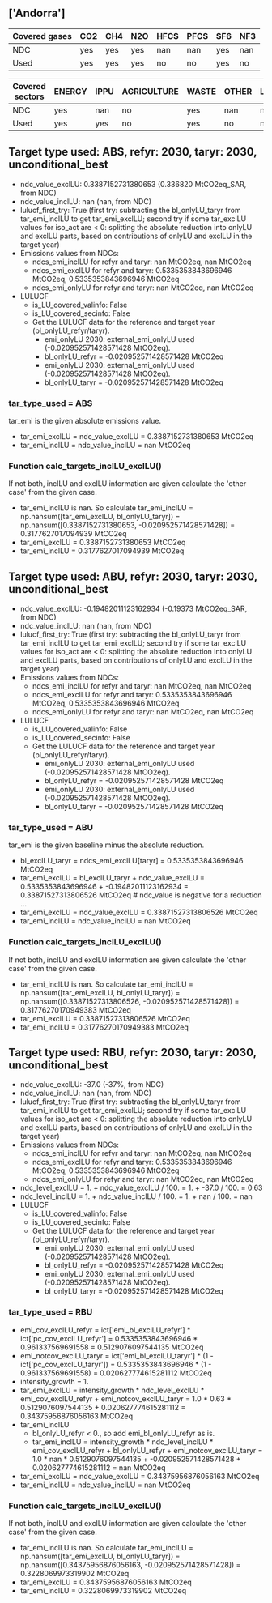 ## ['Andorra']



| Covered gases | CO2 | CH4 | N2O | HFCS | PFCS | SF6 | NF3 |
| ---- | ---- | ---- | ---- | ---- | ---- | ---- | ----  |
| NDC | yes | yes | yes | nan | nan | yes | nan |
| Used | yes | yes | yes | no | no | yes | no |

| Covered sectors | ENERGY | IPPU | AGRICULTURE | WASTE | OTHER | LULUCF |
| ---- | ---- | ---- | ---- | ---- | ---- | ----  |
| NDC | yes | nan | no | yes | nan | no |
| Used | yes | yes | no | yes | no | no |



## Target type used: ABS, refyr: 2030, taryr: 2030, unconditional_best
- ndc_value_exclLU: 0.3387152731380653 (0.336820 MtCO2eq_SAR, from NDC)
- ndc_value_inclLU: nan (nan, from NDC)
- lulucf_first_try: True
(first try: subtracting the bl_onlyLU_taryr from tar_emi_inclLU to get tar_emi_exclLU;
second try if some tar_exclLU values for iso_act are < 0: splitting the absolute reduction into onlyLU and exclLU parts, based on contributions of onlyLU and exclLU in the target year)
- Emissions values from NDCs:
  - ndcs_emi_inclLU for refyr and taryr: nan MtCO2eq, nan MtCO2eq
  - ndcs_emi_exclLU for refyr and taryr: 0.5335353843696946 MtCO2eq, 0.5335353843696946 MtCO2eq
  - ndcs_emi_onlyLU for refyr and taryr: nan MtCO2eq, nan MtCO2eq
- LULUCF
  - is_LU_covered_valinfo: False
  - is_LU_covered_secinfo: False
  - Get the LULUCF data for the reference and target year (bl_onlyLU_refyr/taryr).
    - emi_onlyLU 2030: external_emi_onlyLU used (-0.020952571428571428 MtCO2eq).
    - bl_onlyLU_refyr = -0.020952571428571428 MtCO2eq
    - emi_onlyLU 2030: external_emi_onlyLU used (-0.020952571428571428 MtCO2eq).
    - bl_onlyLU_taryr = -0.020952571428571428 MtCO2eq
### tar_type_used = ABS
tar_emi is the given absolute emissions value.
- tar_emi_exclLU = ndc_value_exclLU = 0.3387152731380653 MtCO2eq
- tar_emi_inclLU = ndc_value_inclLU = nan MtCO2eq
### Function calc_targets_inclLU_exclLU()
If not both, inclLU and exclLU information are given calculate the 'other case' from the given case.
- tar_emi_inclLU is nan. So calculate tar_emi_inclLU = np.nansum([tar_emi_exclLU, bl_onlyLU_taryr]) = np.nansum([0.3387152731380653, -0.020952571428571428]) = 0.3177627017094939 MtCO2eq
- tar_emi_exclLU = 0.3387152731380653 MtCO2eq
- tar_emi_inclLU = 0.3177627017094939 MtCO2eq



## Target type used: ABU, refyr: 2030, taryr: 2030, unconditional_best
- ndc_value_exclLU: -0.19482011123162934 (-0.19373 MtCO2eq_SAR, from NDC)
- ndc_value_inclLU: nan (nan, from NDC)
- lulucf_first_try: True
(first try: subtracting the bl_onlyLU_taryr from tar_emi_inclLU to get tar_emi_exclLU;
second try if some tar_exclLU values for iso_act are < 0: splitting the absolute reduction into onlyLU and exclLU parts, based on contributions of onlyLU and exclLU in the target year)
- Emissions values from NDCs:
  - ndcs_emi_inclLU for refyr and taryr: nan MtCO2eq, nan MtCO2eq
  - ndcs_emi_exclLU for refyr and taryr: 0.5335353843696946 MtCO2eq, 0.5335353843696946 MtCO2eq
  - ndcs_emi_onlyLU for refyr and taryr: nan MtCO2eq, nan MtCO2eq
- LULUCF
  - is_LU_covered_valinfo: False
  - is_LU_covered_secinfo: False
  - Get the LULUCF data for the reference and target year (bl_onlyLU_refyr/taryr).
    - emi_onlyLU 2030: external_emi_onlyLU used (-0.020952571428571428 MtCO2eq).
    - bl_onlyLU_refyr = -0.020952571428571428 MtCO2eq
    - emi_onlyLU 2030: external_emi_onlyLU used (-0.020952571428571428 MtCO2eq).
    - bl_onlyLU_taryr = -0.020952571428571428 MtCO2eq
### tar_type_used = ABU
tar_emi is the given baseline minus the absolute reduction.
- bl_exclLU_taryr = ndcs_emi_exclLU[taryr] = 0.5335353843696946 MtCO2eq
- tar_emi_exclLU = bl_exclLU_taryr + ndc_value_exclLU = 0.5335353843696946 + -0.19482011123162934 = 0.33871527313806526 MtCO2eq # ndc_value is negative for a reduction ...
- tar_emi_exclLU = ndc_value_exclLU = 0.33871527313806526 MtCO2eq
- tar_emi_inclLU = ndc_value_inclLU = nan MtCO2eq
### Function calc_targets_inclLU_exclLU()
If not both, inclLU and exclLU information are given calculate the 'other case' from the given case.
- tar_emi_inclLU is nan. So calculate tar_emi_inclLU = np.nansum([tar_emi_exclLU, bl_onlyLU_taryr]) = np.nansum([0.33871527313806526, -0.020952571428571428]) = 0.31776270170949383 MtCO2eq
- tar_emi_exclLU = 0.33871527313806526 MtCO2eq
- tar_emi_inclLU = 0.31776270170949383 MtCO2eq



## Target type used: RBU, refyr: 2030, taryr: 2030, unconditional_best
- ndc_value_exclLU: -37.0 (-37%, from NDC)
- ndc_value_inclLU: nan (nan, from NDC)
- lulucf_first_try: True
(first try: subtracting the bl_onlyLU_taryr from tar_emi_inclLU to get tar_emi_exclLU;
second try if some tar_exclLU values for iso_act are < 0: splitting the absolute reduction into onlyLU and exclLU parts, based on contributions of onlyLU and exclLU in the target year)
- Emissions values from NDCs:
  - ndcs_emi_inclLU for refyr and taryr: nan MtCO2eq, nan MtCO2eq
  - ndcs_emi_exclLU for refyr and taryr: 0.5335353843696946 MtCO2eq, 0.5335353843696946 MtCO2eq
  - ndcs_emi_onlyLU for refyr and taryr: nan MtCO2eq, nan MtCO2eq
- ndc_level_exclLU = 1. + ndc_value_exclLU / 100. = 1. + -37.0 / 100. = 0.63
- ndc_level_inclLU = 1. + ndc_value_inclLU / 100. = 1. + nan / 100. = nan
- LULUCF
  - is_LU_covered_valinfo: False
  - is_LU_covered_secinfo: False
  - Get the LULUCF data for the reference and target year (bl_onlyLU_refyr/taryr).
    - emi_onlyLU 2030: external_emi_onlyLU used (-0.020952571428571428 MtCO2eq).
    - bl_onlyLU_refyr = -0.020952571428571428 MtCO2eq
    - emi_onlyLU 2030: external_emi_onlyLU used (-0.020952571428571428 MtCO2eq).
    - bl_onlyLU_taryr = -0.020952571428571428 MtCO2eq
### tar_type_used = RBU
- emi_cov_exclLU_refyr = ict['emi_bl_exclLU_refyr'] * ict['pc_cov_exclLU_refyr'] = 0.5335353843696946 * 0.961337569691558 = 0.5129076097544135 MtCO2eq
- emi_notcov_exclLU_taryr = ict['emi_bl_exclLU_taryr'] * (1 - ict['pc_cov_exclLU_taryr']) = 0.5335353843696946 * (1 - 0.961337569691558) = 0.020627774615281112 MtCO2eq
- intensity_growth = 1.
- tar_emi_exclLU = intensity_growth * ndc_level_exclLU * emi_cov_exclLU_refyr + emi_notcov_exclLU_taryr = 1.0 * 0.63 * 0.5129076097544135 + 0.020627774615281112 = 0.34375956876056163 MtCO2eq
- tar_emi_inclLU
  - bl_onlyLU_refyr < 0., so add emi_bl_onlyLU_refyr as is.
  - tar_emi_inclLU = intensity_growth * ndc_level_inclLU * emi_cov_exclLU_refyr + bl_onlyLU_refyr + emi_notcov_exclLU_taryr = 1.0 * nan * 0.5129076097544135 + -0.020952571428571428 + 0.020627774615281112 = nan MtCO2eq
- tar_emi_exclLU = ndc_value_exclLU = 0.34375956876056163 MtCO2eq
- tar_emi_inclLU = ndc_value_inclLU = nan MtCO2eq
### Function calc_targets_inclLU_exclLU()
If not both, inclLU and exclLU information are given calculate the 'other case' from the given case.
- tar_emi_inclLU is nan. So calculate tar_emi_inclLU = np.nansum([tar_emi_exclLU, bl_onlyLU_taryr]) = np.nansum([0.34375956876056163, -0.020952571428571428]) = 0.3228069973319902 MtCO2eq
- tar_emi_exclLU = 0.34375956876056163 MtCO2eq
- tar_emi_inclLU = 0.3228069973319902 MtCO2eq